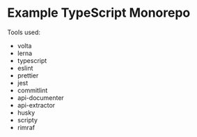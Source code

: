 # Example TypeScript Monorepo

Tools used:

- volta
- lerna
- typescript
- eslint
- prettier
- jest
- commitlint
- api-documenter
- api-extractor
- husky
- scripty
- rimraf
